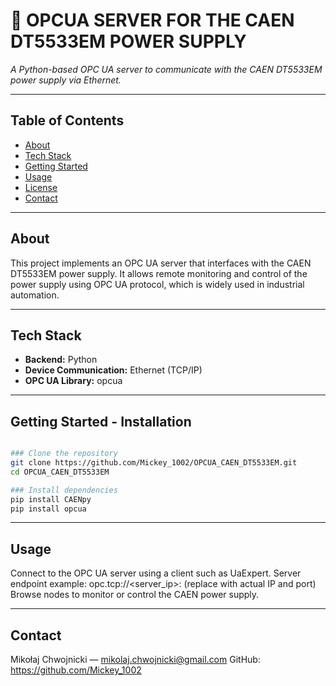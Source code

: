 # 📘 OPCUA SERVER FOR THE CAEN DT5533EM POWER SUPPLY

_A Python-based OPC UA server to communicate with the CAEN DT5533EM power supply via Ethernet._

---

## Table of Contents

- [About](#about)
- [Tech Stack](#tech-stack)
- [Getting Started](#getting-started)
- [Usage](#usage)
- [License](#license)
- [Contact](#contact)

---

## About

This project implements an OPC UA server that interfaces with the CAEN DT5533EM power supply. It allows remote monitoring and control of the power supply using OPC UA protocol, which is widely used in industrial automation.

---

## Tech Stack

- **Backend:** Python  
- **Device Communication:** Ethernet (TCP/IP)  
- **OPC UA Library:** opcua

---

## Getting Started - Installation

```bash

### Clone the repository
git clone https://github.com/Mickey_1002/OPCUA_CAEN_DT5533EM.git
cd OPCUA_CAEN_DT5533EM

### Install dependencies
pip install CAENpy
pip install opcua
```
---

## Usage
Connect to the OPC UA server using a client such as UaExpert.
Server endpoint example: opc.tcp://<server_ip>:<port> (replace with actual IP and port)
Browse nodes to monitor or control the CAEN power supply.

---

## Contact
Mikołaj Chwojnicki — mikolaj.chwojnicki@gmail.com
GitHub: https://github.com/Mickey_1002
